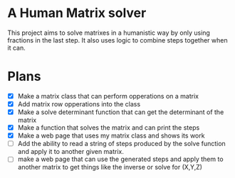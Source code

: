 # A Human Matrix solver
This project aims to solve matrixes in a humanistic way by only using fractions in the last step.
It also uses logic to combine steps together when it can.

# Plans
- [X] Make a matrix class that can perform opperations on a matrix
- [X] Add matrix row opperations into the class
- [X] Make a solve determinant function that can get the determinant of the matrix
- [X] Make a function that solves the matrix and can print the steps
- [X] Make a web page that uses my matrix class and shows its work
- [ ] Add the ability to read a string of steps produced by the solve function and apply it to another given matrix.
- [ ] make a web page that can use the generated steps and apply them to another matrix to get things like the inverse or solve for (X,Y,Z)
